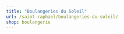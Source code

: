```yaml
---
title: "Boulangeries du Soleil"
url: /saint-raphael/boulangeries-du-soleil/
shop: boulangerie
---
```


